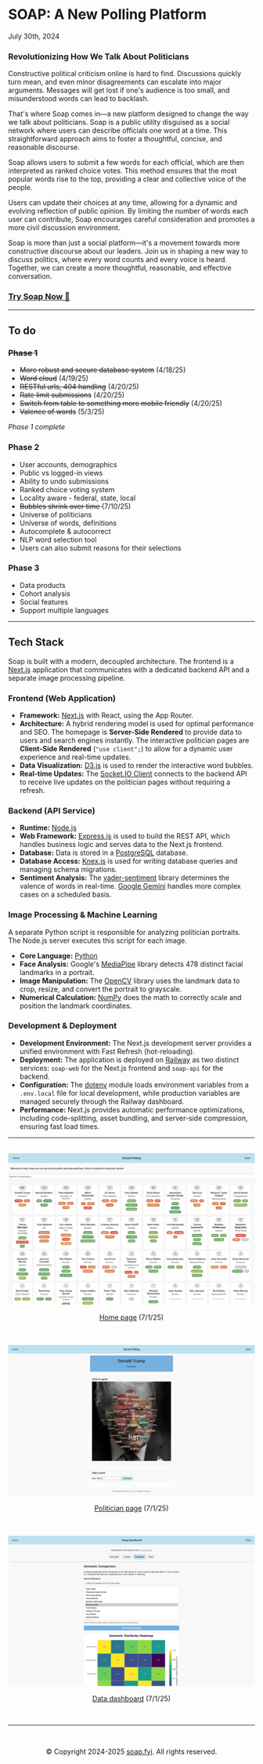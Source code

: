 # SOAP: A New Polling Platform

July 30th, 2024
<h3>Revolutionizing How We Talk About Politicians</h3>

Constructive political criticism online is hard to find. Discussions quickly turn mean, and even minor disagreements can escalate into major arguments. Messages will get lost if one's audience is too small, and misunderstood words can lead to backlash.

That's where Soap comes in—a new platform designed to change the way we talk about politicians. Soap is a public utility disguised as a social network where users can describe officials one word at a time. This straightforward approach aims to foster a thoughtful, concise, and reasonable discourse.

Soap allows users to submit a few words for each official, which are then interpreted as ranked choice votes. This method ensures that the most popular words rise to the top, providing a clear and collective voice of the people.

Users can update their choices at any time, allowing for a dynamic and evolving reflection of public opinion. By limiting the number of words each user can contribute, Soap encourages careful consideration and promotes a more civil discussion environment.

Soap is more than just a social platform—it's a movement towards more constructive discourse about our leaders. Join us in shaping a new way to discuss politics, where every word counts and every voice is heard. Together, we can create a more thoughtful, reasonable, and effective conversation.

<h3><a href="https://www.use.soap.fyi">Try Soap Now 🫧</a></h3>

---

## To do

<h3><s>Phase 1</s></h3>

- <s>More robust and secure database system</s> (4/18/25)
- <s>Word cloud</s> (4/19/25)
- <s>RESTful urls, 404 handling</s> (4/20/25)
- <s>Rate limit submissions</s> (4/20/25)
- <s>Switch from table to something more mobile friendly</s> (4/20/25)
- <s>Valence of words</s> (5/3/25)

 <i>Phase 1 complete</i>
<h3>Phase 2</h3>

- User accounts, demographics
- Public vs logged-in views
- Ability to undo submissions
- Ranked choice voting system
- Locality aware - federal, state, local
- <s>Bubbles shrink over time </s> (7/10/25)
- Universe of politicians
- Universe of words, definitions
- Autocomplete & autocorrect
- NLP word selection tool
- Users can also submit reasons for their selections

<h3>Phase 3</h3>

- Data products
- Cohort analysis
- Social features
- Support multiple languages

---
## Tech Stack

Soap is built with a modern, decoupled architecture. The frontend is a [Next.js](https://nextjs.org/) application that communicates with a dedicated backend API and a separate image processing pipeline.

### Frontend (Web Application)

*   **Framework:** [Next.js](https://nextjs.org/) with React, using the App Router.
*   **Architecture:** A hybrid rendering model is used for optimal performance and SEO. The homepage is **Server-Side Rendered** to provide data to users and search engines instantly. The interactive politician pages are **Client-Side Rendered** (`"use client";`) to allow for a dynamic user experience and real-time updates.
*   **Data Visualization:** [D3.js](https://d3js.org/) is used to render the interactive word bubbles.
*   **Real-time Updates:** The [Socket.IO Client](https://socket.io/docs/v4/client-api/) connects to the backend API to receive live updates on the politician pages without requiring a refresh.

### Backend (API Service)

*   **Runtime:** [Node.js](https://nodejs.org/)
*   **Web Framework:** [Express.js](https://expressjs.com/) is used to build the REST API, which handles business logic and serves data to the Next.js frontend.
*   **Database:** Data is stored in a [PostgreSQL](https://www.postgresql.org/) database.
*   **Database Access:** [Knex.js](https://knexjs.org/) is used for writing database queries and managing schema migrations.
*   **Sentiment Analysis:** The [vader-sentiment](https://www.npmjs.com/package/vader-sentiment) library determines the valence of words in real-time. [Google Gemini](https://gemini.google.com/) handles more complex cases on a scheduled basis.

### Image Processing & Machine Learning

A separate Python script is responsible for analyzing politician portraits. The Node.js server executes this script for each image.

*   **Core Language:** [Python](https://www.python.org/)
*   **Face Analysis:** Google's [MediaPipe](https://developers.google.com/mediapipe) library detects 478 distinct facial landmarks in a portrait.
*   **Image Manipulation:** The [OpenCV](https://opencv.org/) library uses the landmark data to crop, resize, and convert the portrait to grayscale.
*   **Numerical Calculation:** [NumPy](https://numpy.org/) does the math to correctly scale and position the landmark coordinates.

### Development & Deployment

*   **Development Environment:** The Next.js development server provides a unified environment with Fast Refresh (hot-reloading).
*   **Deployment:** The application is deployed on [Railway](https://railway.app/) as two distinct services: `soap-web` for the Next.js frontend and `soap-api` for the backend.
*   **Configuration:** The [dotenv](https://github.com/motdotla/dotenv) module loads environment variables from a `.env.local` file for local development, while production variables are managed securely through the Railway dashboard.
*   **Performance:** Next.js provides automatic performance optimizations, including code-splitting, asset bundling, and server-side compression, ensuring fast load times.
---


<br>
<div align="center"><img src="images/home.png"></div>
<p align="center"><a href="https://www.use.soap.fyi">Home page</a> (7/1/25)</p>
<br>

<br>
<div align="center"><img src="images/example.png"></div>
<p align="center"><a href="https://www.use.soap.fyi/politician/1">Politician page</a> (7/1/25)</p>
<br>

<br>
<div align="center"><img src="images/dash.png"></div>
<p align="center"><a href="https://www.dash.soap.fyi">Data dashboard</a> (7/1/25)</p>
<br>

---
<br>
<p align="center">&copy; Copyright 2024-2025 <a href="mailto:info@soap.fyi">soap.fyi</a>. All rights reserved.</p>